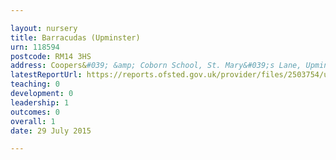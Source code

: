 ```yaml
---

layout: nursery
title: Barracudas (Upminster)
urn: 118594
postcode: RM14 3HS
address: Coopers&#039; &amp; Coborn School, St. Mary&#039;s Lane, Upminster, Essex, RM14 3HS
latestReportUrl: https://reports.ofsted.gov.uk/provider/files/2503754/urn/118594.pdf
teaching: 0
development: 0
leadership: 1
outcomes: 0
overall: 1
date: 29 July 2015

---
```

